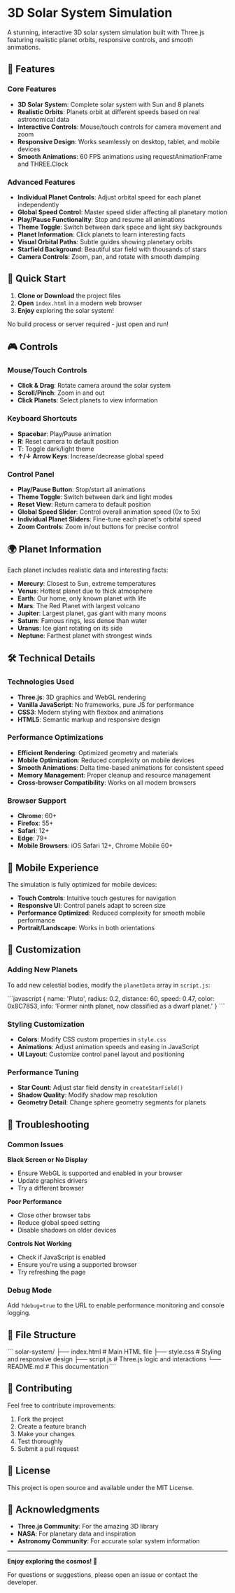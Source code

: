 # 3D Solar System Simulation

A stunning, interactive 3D solar system simulation built with Three.js featuring realistic planet orbits, responsive controls, and smooth animations.

## 🌟 Features

### Core Features
- **3D Solar System**: Complete solar system with Sun and 8 planets
- **Realistic Orbits**: Planets orbit at different speeds based on real astronomical data
- **Interactive Controls**: Mouse/touch controls for camera movement and zoom
- **Responsive Design**: Works seamlessly on desktop, tablet, and mobile devices
- **Smooth Animations**: 60 FPS animations using requestAnimationFrame and THREE.Clock

### Advanced Features
- **Individual Planet Controls**: Adjust orbital speed for each planet independently
- **Global Speed Control**: Master speed slider affecting all planetary motion
- **Play/Pause Functionality**: Stop and resume all animations
- **Theme Toggle**: Switch between dark space and light sky backgrounds
- **Planet Information**: Click planets to learn interesting facts
- **Visual Orbital Paths**: Subtle guides showing planetary orbits
- **Starfield Background**: Beautiful star field with thousands of stars
- **Camera Controls**: Zoom, pan, and rotate with smooth damping

## 🚀 Quick Start

1. **Clone or Download** the project files
2. **Open** `index.html` in a modern web browser
3. **Enjoy** exploring the solar system!

No build process or server required - just open and run!

## 🎮 Controls

### Mouse/Touch Controls
- **Click & Drag**: Rotate camera around the solar system
- **Scroll/Pinch**: Zoom in and out
- **Click Planets**: Select planets to view information

### Keyboard Shortcuts
- **Spacebar**: Play/Pause animation
- **R**: Reset camera to default position
- **T**: Toggle dark/light theme
- **↑/↓ Arrow Keys**: Increase/decrease global speed

### Control Panel
- **Play/Pause Button**: Stop/start all animations
- **Theme Toggle**: Switch between dark and light modes
- **Reset View**: Return camera to default position
- **Global Speed Slider**: Control overall animation speed (0x to 5x)
- **Individual Planet Sliders**: Fine-tune each planet's orbital speed
- **Zoom Controls**: Zoom in/out buttons for precise control

## 🌍 Planet Information

Each planet includes realistic data and interesting facts:

- **Mercury**: Closest to Sun, extreme temperatures
- **Venus**: Hottest planet due to thick atmosphere
- **Earth**: Our home, only known planet with life
- **Mars**: The Red Planet with largest volcano
- **Jupiter**: Largest planet, gas giant with many moons
- **Saturn**: Famous rings, less dense than water
- **Uranus**: Ice giant rotating on its side
- **Neptune**: Farthest planet with strongest winds

## 🛠️ Technical Details

### Technologies Used
- **Three.js**: 3D graphics and WebGL rendering
- **Vanilla JavaScript**: No frameworks, pure JS for performance
- **CSS3**: Modern styling with flexbox and animations
- **HTML5**: Semantic markup and responsive design

### Performance Optimizations
- **Efficient Rendering**: Optimized geometry and materials
- **Mobile Optimization**: Reduced complexity on mobile devices
- **Smooth Animations**: Delta time-based animations for consistent speed
- **Memory Management**: Proper cleanup and resource management
- **Cross-browser Compatibility**: Works on all modern browsers

### Browser Support
- **Chrome**: 60+
- **Firefox**: 55+
- **Safari**: 12+
- **Edge**: 79+
- **Mobile Browsers**: iOS Safari 12+, Chrome Mobile 60+

## 📱 Mobile Experience

The simulation is fully optimized for mobile devices:
- **Touch Controls**: Intuitive touch gestures for navigation
- **Responsive UI**: Control panels adapt to screen size
- **Performance Optimized**: Reduced complexity for smooth mobile performance
- **Portrait/Landscape**: Works in both orientations

## 🎨 Customization

### Adding New Planets
To add new celestial bodies, modify the `planetData` array in `script.js`:

\```javascript
{
    name: 'Pluto',
    radius: 0.2,
    distance: 60,
    speed: 0.47,
    color: 0x8C7853,
    info: 'Former ninth planet, now classified as a dwarf planet.'
}
\```

### Styling Customization
- **Colors**: Modify CSS custom properties in `style.css`
- **Animations**: Adjust animation speeds and easing in JavaScript
- **UI Layout**: Customize control panel layout and positioning

### Performance Tuning
- **Star Count**: Adjust star field density in `createStarField()`
- **Shadow Quality**: Modify shadow map resolution
- **Geometry Detail**: Change sphere geometry segments for planets

## 🐛 Troubleshooting

### Common Issues

**Black Screen or No Display**
- Ensure WebGL is supported and enabled in your browser
- Update graphics drivers
- Try a different browser

**Poor Performance**
- Close other browser tabs
- Reduce global speed setting
- Disable shadows on older devices

**Controls Not Working**
- Check if JavaScript is enabled
- Ensure you're using a supported browser
- Try refreshing the page

### Debug Mode
Add `?debug=true` to the URL to enable performance monitoring and console logging.

## 📄 File Structure

\```
solar-system/
├── index.html          # Main HTML file
├── style.css           # Styling and responsive design
├── script.js           # Three.js logic and interactions
└── README.md           # This documentation
\```

## 🤝 Contributing

Feel free to contribute improvements:
1. Fork the project
2. Create a feature branch
3. Make your changes
4. Test thoroughly
5. Submit a pull request

## 📜 License

This project is open source and available under the MIT License.

## 🙏 Acknowledgments

- **Three.js Community**: For the amazing 3D library
- **NASA**: For planetary data and inspiration
- **Astronomy Community**: For accurate solar system information

---

**Enjoy exploring the cosmos! 🌌**

For questions or suggestions, please open an issue or contact the developer.

